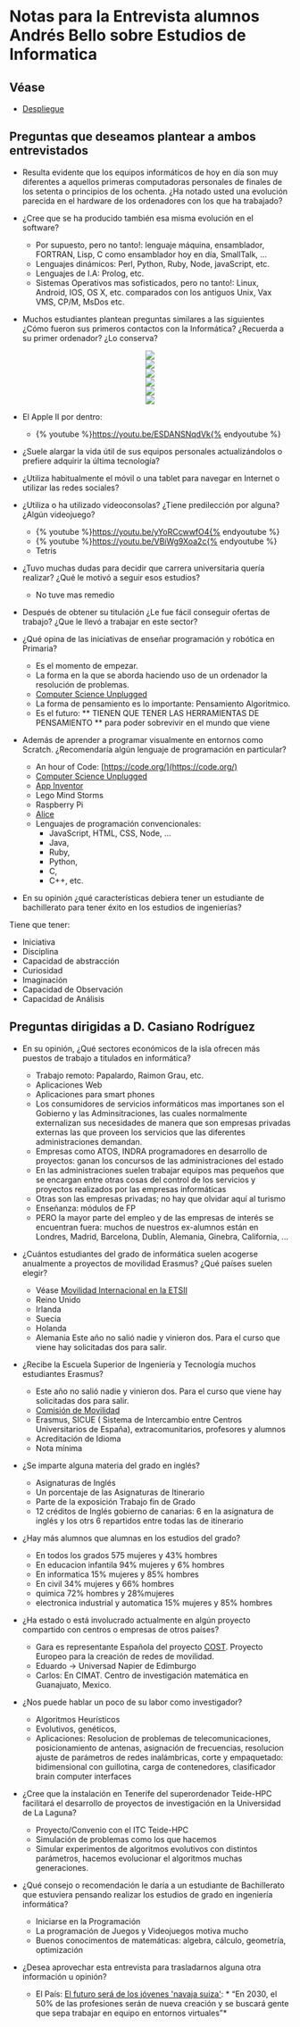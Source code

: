 # Notas para la Entrevista alumnos Andrés Bello sobre Estudios de Informatica

## Véase

* [Despliegue](http://crguezl.github.io/entrevista-andres-bello/_book/)

## Preguntas que deseamos plantear a ambos entrevistados

* Resulta evidente que los equipos informáticos de hoy en día son muy diferentes a aquellos primeras computadoras personales de finales de los setenta o principios de los ochenta. ¿Ha notado usted una evolución parecida en el hardware de los ordenadores con los que ha trabajado?

  
* ¿Cree que se ha producido también esa misma evolución en el software?

   * Por supuesto, pero no tanto!: lenguaje máquina, ensamblador, FORTRAN, Lisp, C como ensamblador hoy en día, SmallTalk, ...
   * Lenguajes dinámicos: Perl, Python, Ruby, Node, javaScript, etc.
   * Lenguajes de I.A: Prolog, etc.
   * Sistemas Operativos mas sofisticados, pero no tanto!: Linux, Android, IOS, OS X, etc. comparados con los antiguos Unix, Vax VMS, CP/M, MsDos etc.

* Muchos estudiantes plantean preguntas similares a las siguientes ¿Cómo fueron sus primeros contactos con la Informática? ¿Recuerda a su primer ordenador? ¿Lo conserva?

<div style="text-align:center">
<img src="ibm360.jpg" />
<br />
<img src="appleiilarge.jpg" />
<br />

<img src="vax11-785.jpg" />
<br />

<img src="commodorevvic20.jpg" />
<br />

<img src="IBM_PC_5150.jpg" />
<br />

<img src="macbook-air.jpeg" />
<br />
</div>

  * El Apple II por dentro:

    * {% youtube %}https://youtu.be/ESDANSNqdVk{% endyoutube %}


* ¿Suele alargar la vida útil de sus equipos personales actualizándolos o prefiere adquirir la última tecnología?


* ¿Utiliza habitualmente el móvil o una tablet para navegar en Internet o utilizar las redes sociales?


* ¿Utiliza o ha utilizado videoconsolas? ¿Tiene predilección por alguna? ¿Algún videojuego?

  * {% youtube %}https://youtu.be/yYoRCcwwfO4{% endyoutube %}
  * {% youtube %}https://youtu.be/VBiWg9Xoa2c{% endyoutube %}
  * Tetris

* ¿Tuvo muchas dudas para decidir que carrera universitaria quería realizar? ¿Qué le motivó a seguir esos estudios?

  *  No tuve mas remedio

* Después de obtener su titulación ¿Le fue fácil conseguir ofertas de trabajo? ¿Que le llevó a trabajar en este sector?

* ¿Qué opina de las iniciativas de enseñar programación y robótica en Primaria?

   * Es el momento de empezar. 
   * La forma en la que se aborda haciendo uso de un ordenador la resolución de problemas.  
   * [Computer Science Unplugged](http://csunplugged.org/)
   * La forma de pensamiento es lo importante: Pensamiento Algoritmico.
   * Es el futuro: ** TIENEN QUE TENER LAS HERRAMIENTAS DE PENSAMIENTO ** para poder sobrevivir en el mundo que viene

* Además de aprender a programar visualmente en entornos como Scratch. ¿Recomendaría algún lenguaje de programación en particular?

    * An hour of Code: [https://code.org/](https://code.org/)
    * [Computer Science Unplugged](http://csunplugged.org/)
    * [App Inventor](http://appinventor.mit.edu/explore/)
    * Lego Mind Storms
    * Raspberry Pi
    * [Alice](http://www.alice.org/index.php)
    * Lenguajes de programación convencionales: 
        * JavaScript, HTML, CSS, Node, ...
        * Java, 
        * Ruby, 
        * Python, 
        * C, 
        * C++, etc.


* En su opinión ¿qué características debiera tener un estudiante de bachillerato para tener éxito en los estudios de ingenierías?

Tiene que tener:

   * Iniciativa
   * Disciplina
   * Capacidad de abstracción
   * Curiosidad
   * Imaginación
   * Capacidad de Observación
   * Capacidad de Análisis

<!--

### Preguntas dirigidas a D. José Mª Carralero

¿Cuántas personas trabajan en el Centro de Cálculo?

¿Qué tareas y actividades realiza habitualmente? ¿A cuáles les dedica más atención?

¿A cuántos centros universitarios y usuarios dan servicio?

¿Cuál es el ordenador más potente del Centro de Cálculo? ¿Qué características tiene? ¿En qué se utiliza?

Sabemos que en Tenerife se encuentra el segundo superordenador de España, el Teide-HPC. ¿Utiliza la Escuela Superior de Ingeniería y Tecnología sus servicios?

¿Utiliza habitualmente Software Libre? ¿Qué lenguajes de programación suele utilizar?

¿Qué nuevos avances tecnológicos cree que tendrán una mayor repercusión en los próximos años?

¿Desea aprovechar esta entrevista para trasladarnos alguna otra información u opinión?

-->

## Preguntas dirigidas a D. Casiano Rodríguez

* En su opinión, ¿Qué sectores económicos de la isla ofrecen más puestos de trabajo a titulados en informática?

  * Trabajo remoto: Papalardo, Raimon Grau, etc. 
  * Aplicaciones Web 
  * Aplicaciones para smart phones
  * Los consumidores de servicios informáticos mas importanes son el Gobierno y las Adminsitraciones, las cuales normalmente externalizan sus necesidades de manera que son empresas privadas externas las que proveen los servicios que las diferentes administraciones demandan. 
  * Empresas como ATOS, INDRA programadores en desarrollo de proyectos: ganan los concursos de las administraciones del estado
  * En las administraciones suelen trabajar equipos mas pequeños que se encargan entre otras cosas del control de los servicios y proyectos realizados por las empresas informáticas
  * Otras son las empresas privadas; no hay que olvidar aquí al turismo
  * Enseñanza: módulos de FP
  * PERO la mayor parte del empleo y de las empresas de interés se encuentran fuera: muchos de nuestros ex-alumnos están en Londres, Madrid, Barcelona, Dublín, Alemania, Ginebra, California, ...

* ¿Cuántos estudiantes del grado de informática suelen acogerse anualmente a proyectos de movilidad Erasmus? ¿Qué países suelen elegir?

   * Véase [Movilidad Internacional en la ETSII](http://www.ull.es/view/centros/etsii/Movilidad_Internacional/es)
   * Reino Unido
   * Irlanda
   * Suecia
   * Holanda
   * Alemania
   Este año no salió nadie y vinieron dos. Para el curso que viene hay solicitadas dos para salir.

   

* ¿Recibe la Escuela Superior de Ingeniería y Tecnología muchos estudiantes Erasmus?

   * Este año no salió nadie y vinieron dos. Para el curso que viene hay solicitadas dos para salir.
   * [Comisión de Movilidad](https://campusvirtual.ull.es/facultades/course/view.php?id=120)
   * Erasmus, SICUE ( Sistema de Intercambio entre Centros Universitarios de España), extracomunitarios, profesores y alumnos
   * Acreditación de Idioma
   * Nota mínima 

* ¿Se imparte alguna materia del grado en inglés?
   * Asignaturas de Inglés
   * Un porcentaje de las Asignaturas de Itinerario
   * Parte de la exposición Trabajo fin de Grado
   * 12 créditos de Inglés gobierno de canarias: 6 en la asignatura de inglés y los otrs 6 repartidos entre todas las de itinerario

* ¿Hay más alumnos que alumnas en los estudios del grado?

  * En todos los grados 575 mujeres y 43% hombres
  * En educacion infantila 94% mujeres y 6% hombres
  * En informatica 15% mujeres y 85% hombres
  * En civil 34% mujeres y 66% hombres
  * quimica  72% hombres y 28%mujeres
  *  electronica industrial y automatica 15% mujeres y 85% hombres

* ¿Ha estado o está involucrado actualmente en algún proyecto compartido con centros o empresas de otros países?

   * Gara es representante Española del proyecto [COST](http://www.cost.eu/). Proyecto Europeo para la creación de redes de movilidad. 
   * Eduardo ->  Universad Napier de Edimburgo
   * Carlos: En CIMAT. Centro de investigación matemática en Guanajuato, Mexico.


* ¿Nos puede hablar un poco de su labor como investigador?

   * Algoritmos Heurísticos
   * Evolutivos, genéticos, 
   * Aplicaciones: Resolucion de problemas de telecomunicaciones, posicionamiento de antenas, asignación de frecuencias, resolucion ajuste de parámetros de redes inalámbricas, corte y empaquetado: bidimensional con guillotina, carga de contenedores, clasificador brain computer interfaces

* ¿Cree que la instalación en Tenerife del superordenador Teide-HPC facilitará el desarrollo de proyectos de investigación en la Universidad de La Laguna?

   * Proyecto/Convenio con el ITC Teide-HPC
   * Simulación de problemas como los que hacemos
   * Simular experimentos de algoritmos evolutivos con distintos parámetros, hacemos evolucionar el algoritmos muchas generaciones.


* ¿Qué consejo o recomendación le daría a un estudiante de Bachillerato que estuviera pensando realizar los estudios de grado en ingeniería informática?

  * Iniciarse en la Programación
  * La programación de Juegos y Videojuegos motiva mucho
  * Buenos conocimentos de matemáticas: algebra, cálculo, geometría, optimización 

* ¿Desea aprovechar esta entrevista para trasladarnos alguna otra información u opinión?

   * El País: [El futuro será de los jóvenes 'navaja suiza'](http://economia.elpais.com/economia/2015/12/11/actualidad/1449864531_685393.html): * “En 2030, el 50% de las profesiones serán de nueva creación y se buscará gente que sepa trabajar en equipo en entornos virtuales”*
